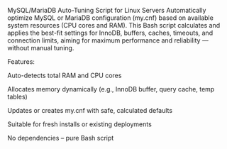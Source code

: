 MySQL/MariaDB Auto-Tuning Script for Linux Servers
Automatically optimize MySQL or MariaDB configuration (my.cnf) based on available system resources (CPU cores and RAM).
This Bash script calculates and applies the best-fit settings for InnoDB, buffers, caches, timeouts, and connection limits, aiming for maximum performance and reliability — without manual tuning.

Features:

Auto-detects total RAM and CPU cores

Allocates memory dynamically (e.g., InnoDB buffer, query cache, temp tables)

Updates or creates my.cnf with safe, calculated defaults

Suitable for fresh installs or existing deployments

No dependencies – pure Bash script

